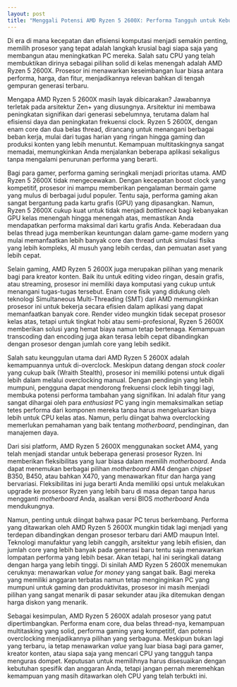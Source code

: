 ```yaml
---
layout: post
title: "Menggali Potensi AMD Ryzen 5 2600X: Performa Tangguh untuk Kebutuhan Modern"
---
```


Di era di mana kecepatan dan efisiensi komputasi menjadi semakin penting, memilih prosesor yang tepat adalah langkah krusial bagi siapa saja yang membangun atau meningkatkan PC mereka. Salah satu CPU yang telah membuktikan dirinya sebagai pilihan solid di kelas menengah adalah AMD Ryzen 5 2600X. Prosesor ini menawarkan keseimbangan luar biasa antara performa, harga, dan fitur, menjadikannya relevan bahkan di tengah gempuran generasi terbaru.

Mengapa AMD Ryzen 5 2600X masih layak dibicarakan? Jawabannya terletak pada arsitektur Zen+ yang diusungnya. Arsitektur ini membawa peningkatan signifikan dari generasi sebelumnya, terutama dalam hal efisiensi daya dan peningkatan frekuensi clock. Ryzen 5 2600X, dengan enam core dan dua belas thread, dirancang untuk menangani berbagai beban kerja, mulai dari tugas harian yang ringan hingga gaming dan produksi konten yang lebih menuntut. Kemampuan multitaskingnya sangat memadai, memungkinkan Anda menjalankan beberapa aplikasi sekaligus tanpa mengalami penurunan performa yang berarti.

Bagi para gamer, performa gaming seringkali menjadi prioritas utama. AMD Ryzen 5 2600X tidak mengecewakan. Dengan kecepatan boost clock yang kompetitif, prosesor ini mampu memberikan pengalaman bermain game yang mulus di berbagai judul populer. Tentu saja, performa gaming akan sangat bergantung pada kartu grafis (GPU) yang dipasangkan. Namun, Ryzen 5 2600X cukup kuat untuk tidak menjadi *bottleneck* bagi kebanyakan GPU kelas menengah hingga menengah atas, memastikan Anda mendapatkan performa maksimal dari kartu grafis Anda. Keberadaan dua belas thread juga memberikan keuntungan dalam game-game modern yang mulai memanfaatkan lebih banyak core dan thread untuk simulasi fisika yang lebih kompleks, AI musuh yang lebih cerdas, dan pemuatan aset yang lebih cepat.

Selain gaming, AMD Ryzen 5 2600X juga merupakan pilihan yang menarik bagi para kreator konten. Baik itu untuk editing video ringan, desain grafis, atau streaming, prosesor ini memiliki daya komputasi yang cukup untuk menangani tugas-tugas tersebut. Enam core fisik yang didukung oleh teknologi Simultaneous Multi-Threading (SMT) dari AMD memungkinkan prosesor ini untuk bekerja secara efisien dalam aplikasi yang dapat memanfaatkan banyak core. Render video mungkin tidak secepat prosesor kelas atas, tetapi untuk tingkat hobi atau semi-profesional, Ryzen 5 2600X memberikan solusi yang hemat biaya namun tetap bertenaga. Kemampuan transcoding dan encoding juga akan terasa lebih cepat dibandingkan dengan prosesor dengan jumlah core yang lebih sedikit.

Salah satu keunggulan utama dari AMD Ryzen 5 2600X adalah kemampuannya untuk di-overclock. Meskipun datang dengan *stock cooler* yang cukup baik (Wraith Stealth), prosesor ini memiliki potensi untuk digali lebih dalam melalui overclocking manual. Dengan pendingin yang lebih mumpuni, pengguna dapat mendorong frekuensi clock lebih tinggi lagi, membuka potensi performa tambahan yang signifikan. Ini adalah fitur yang sangat dihargai oleh para *enthusiast* PC yang ingin memaksimalkan setiap tetes performa dari komponen mereka tanpa harus mengeluarkan biaya lebih untuk CPU kelas atas. Namun, perlu diingat bahwa overclocking memerlukan pemahaman yang baik tentang *motherboard*, pendinginan, dan manajemen daya.

Dari sisi platform, AMD Ryzen 5 2600X menggunakan socket AM4, yang telah menjadi standar untuk beberapa generasi prosesor Ryzen. Ini memberikan fleksibilitas yang luar biasa dalam memilih *motherboard*. Anda dapat menemukan berbagai pilihan *motherboard* AM4 dengan *chipset* B350, B450, atau bahkan X470, yang menawarkan fitur dan harga yang bervariasi. Fleksibilitas ini juga berarti Anda memiliki opsi untuk melakukan upgrade ke prosesor Ryzen yang lebih baru di masa depan tanpa harus mengganti *motherboard* Anda, asalkan versi BIOS *motherboard* Anda mendukungnya.

Namun, penting untuk diingat bahwa pasar PC terus berkembang. Performa yang ditawarkan oleh AMD Ryzen 5 2600X mungkin tidak lagi menjadi yang terdepan dibandingkan dengan prosesor terbaru dari AMD maupun Intel. Teknologi manufaktur yang lebih canggih, arsitektur yang lebih efisien, dan jumlah core yang lebih banyak pada generasi baru tentu saja menawarkan lompatan performa yang lebih besar. Akan tetapi, hal ini seringkali datang dengan harga yang lebih tinggi. Di sinilah AMD Ryzen 5 2600X menemukan ceruknya: menawarkan *value for money* yang sangat baik. Bagi mereka yang memiliki anggaran terbatas namun tetap menginginkan PC yang mumpuni untuk gaming dan produktivitas, prosesor ini masih menjadi pilihan yang sangat menarik di pasar sekunder atau jika ditemukan dengan harga diskon yang menarik.

Sebagai kesimpulan, AMD Ryzen 5 2600X adalah prosesor yang patut dipertimbangkan. Performa enam core, dua belas thread-nya, kemampuan multitasking yang solid, performa gaming yang kompetitif, dan potensi overclocking menjadikannya pilihan yang serbaguna. Meskipun bukan lagi yang terbaru, ia tetap menawarkan *value* yang luar biasa bagi para gamer, kreator konten, atau siapa saja yang mencari CPU yang tangguh tanpa menguras dompet. Keputusan untuk memilihnya harus disesuaikan dengan kebutuhan spesifik dan anggaran Anda, tetapi jangan pernah meremehkan kemampuan yang masih ditawarkan oleh CPU yang telah terbukti ini.
